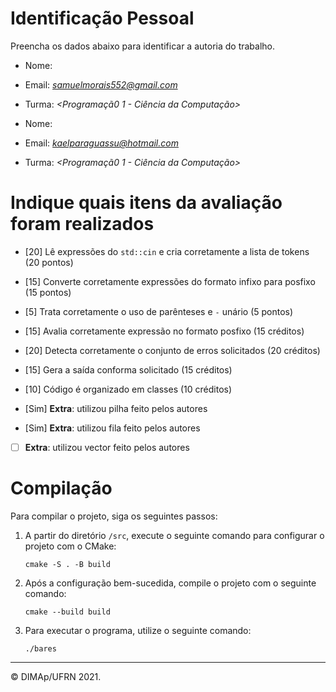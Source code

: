 ﻿# Identificação Pessoal

Preencha os dados abaixo para identificar a autoria do trabalho.

- Nome: *<Samuel Morais>*
- Email: *<samuelmorais552@gmail.com>*
- Turma: *<Programaçã0 1 - Ciência da Computação>*

- Nome: *<Kael Paraguassu>*
- Email: *<kaelparaguassu@hotmail.com>*
- Turma: *<Programaçã0 1 - Ciência da Computação>*

# Indique quais itens da avaliação foram realizados

- [20] Lê expressões do `std::cin` e cria corretamente a lista de tokens (20 pontos)
- [15] Converte corretamente expressões do formato infixo para posfixo (15 pontos)
- [5] Trata corretamente o uso de parênteses e `-` unário (5 pontos)
- [15] Avalia corretamente expressão no formato posfixo (15 créditos)
- [20] Detecta corretamente o conjunto de erros solicitados (20 créditos)
- [15] Gera a saída conforma solicitado (15 créditos)
- [10] Código é organizado em classes (10 créditos)

- [Sim] **Extra**: utilizou pilha feito pelos autores
- [Sim] **Extra**: utilizou fila feito pelos autores
- [ ] **Extra**: utilizou vector feito pelos autores

# Compilação

Para compilar o projeto, siga os seguintes passos:

1. A partir do diretório `/src`, execute o seguinte comando para configurar o projeto com o CMake:

    `cmake -S . -B build`

2. Após a configuração bem-sucedida, compile o projeto com o seguinte comando:

    `cmake --build build`

3. Para executar o programa, utilize o seguinte comando:

    `./bares`
--------
&copy; DIMAp/UFRN 2021.
